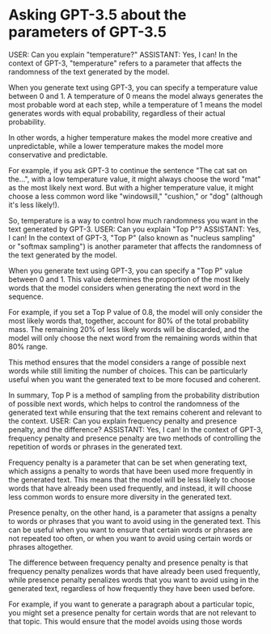 # Asking GPT-3.5 about the parameters of GPT-3.5

USER: Can you explain "temperature?"
ASSISTANT: Yes, I can! In the context of GPT-3, "temperature" refers to a parameter that affects the randomness of the text generated by the model. 

When you generate text using GPT-3, you can specify a temperature value between 0 and 1. A temperature of 0 means the model always generates the most probable word at each step, while a temperature of 1 means the model generates words with equal probability, regardless of their actual probability.

In other words, a higher temperature makes the model more creative and unpredictable, while a lower temperature makes the model more conservative and predictable. 

For example, if you ask GPT-3 to continue the sentence "The cat sat on the...", with a low temperature value, it might always choose the word "mat" as the most likely next word. But with a higher temperature value, it might choose a less common word like "windowsill," "cushion," or "dog" (although it's less likely!). 

So, temperature is a way to control how much randomness you want in the text generated by GPT-3.
USER: Can you explain "Top P"?
ASSISTANT: Yes, I can! In the context of GPT-3, "Top P" (also known as "nucleus sampling" or "softmax sampling") is another parameter that affects the randomness of the text generated by the model.

When you generate text using GPT-3, you can specify a "Top P" value between 0 and 1. This value determines the proportion of the most likely words that the model considers when generating the next word in the sequence. 

For example, if you set a Top P value of 0.8, the model will only consider the most likely words that, together, account for 80% of the total probability mass. The remaining 20% of less likely words will be discarded, and the model will only choose the next word from the remaining words within that 80% range.

This method ensures that the model considers a range of possible next words while still limiting the number of choices. This can be particularly useful when you want the generated text to be more focused and coherent.

In summary, Top P is a method of sampling from the probability distribution of possible next words, which helps to control the randomness of the generated text while ensuring that the text remains coherent and relevant to the context.
USER: Can you explain frequency penalty and presence penalty, and the difference?
ASSISTANT: Yes, I can! In the context of GPT-3, frequency penalty and presence penalty are two methods of controlling the repetition of words or phrases in the generated text.

Frequency penalty is a parameter that can be set when generating text, which assigns a penalty to words that have been used more frequently in the generated text. This means that the model will be less likely to choose words that have already been used frequently, and instead, it will choose less common words to ensure more diversity in the generated text.

Presence penalty, on the other hand, is a parameter that assigns a penalty to words or phrases that you want to avoid using in the generated text. This can be useful when you want to ensure that certain words or phrases are not repeated too often, or when you want to avoid using certain words or phrases altogether.

The difference between frequency penalty and presence penalty is that frequency penalty penalizes words that have already been used frequently, while presence penalty penalizes words that you want to avoid using in the generated text, regardless of how frequently they have been used before.

For example, if you want to generate a paragraph about a particular topic, you might set a presence penalty for certain words that are not relevant to that topic. This would ensure that the model avoids using those words
